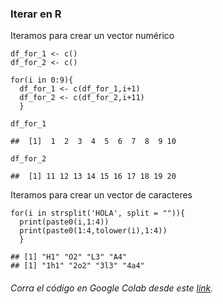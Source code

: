 ### Iterar en R

Iteramos para crear un vector numérico

    df_for_1 <- c()
    df_for_2 <- c()

    for(i in 0:9){
      df_for_1 <- c(df_for_1,i+1)
      df_for_2 <- c(df_for_2,i+11)
      }

    df_for_1

    ##  [1]  1  2  3  4  5  6  7  8  9 10

    df_for_2

    ##  [1] 11 12 13 14 15 16 17 18 19 20

Iteramos para crear un vector de caracteres

    for(i in strsplit('HOLA', split = "")){
      print(paste0(i,1:4))
      print(paste0(1:4,tolower(i),1:4))
      }

    ## [1] "H1" "O2" "L3" "A4"
    ## [1] "1h1" "2o2" "3l3" "4a4"

###### Corra el código en Google Colab desde este [link](https://colab.research.google.com/drive/142gljv8tISHVasx4sGkHV9AR1aGqT4Da?usp=sharing "Google Colab").
